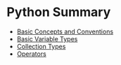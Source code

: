 # Python Summary
<!-- TOC -->
* [Basic Concepts and Conventions](python_summary/basic_concepts_conventions.md)
* [Basic Variable Types](python_summary/variables.md)
* [Collection Types](python_summary/collections.md)
* [Operators](python_summary/operators.md)
<!-- TOC -->


